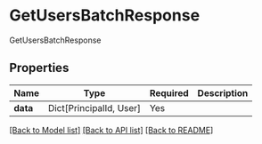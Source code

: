 # GetUsersBatchResponse

GetUsersBatchResponse

## Properties
| Name | Type | Required | Description |
| ------------ | ------------- | ------------- | ------------- |
**data** | Dict[PrincipalId, User] | Yes |  |


[[Back to Model list]](../../../README.md#models-v2-link) [[Back to API list]](../../../README.md#apis-v2-link) [[Back to README]](../../../README.md)
